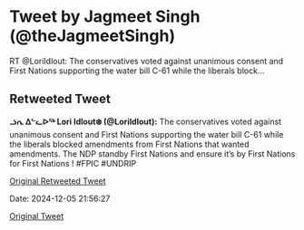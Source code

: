 # Tweet by Jagmeet Singh (@theJagmeetSingh)

RT @LoriIdlout: The conservatives voted against unanimous consent and First Nations supporting the water bill C-61 while the liberals block…

## Retweeted Tweet

**ᓘᕆ ᐃᓪᓚᐅᖅ Lori Idlout❄️ (@LoriIdlout):** The conservatives voted against unanimous consent and First Nations supporting the water bill C-61 while the liberals blocked amendments from First Nations that wanted amendments. The NDP standby First Nations and ensure it’s by First Nations  for First Nations ! #FPIC #UNDRIP

[Original Retweeted Tweet](https://x.com/LoriIdlout/status/1864771531752042645)

Date: 2024-12-05 21:56:27

[Original Tweet](https://x.com/theJagmeetSingh/status/1864790968697827417)
